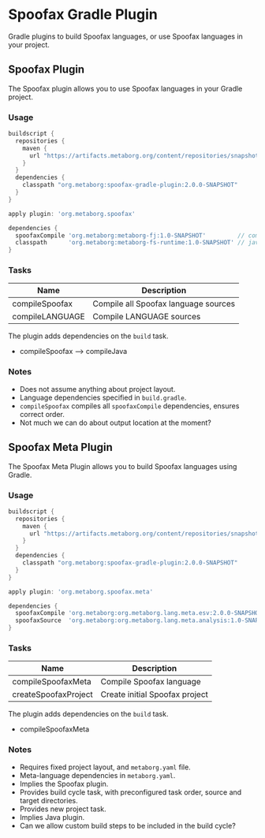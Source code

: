 # Spoofax Gradle Plugin

Gradle plugins to build Spoofax languages, or use Spoofax languages in
your project.

## Spoofax Plugin

The Spoofax plugin allows you to use Spoofax languages in your Gradle
project.

### Usage

```gradle
buildscript {
  repositories {
    maven {
      url "https://artifacts.metaborg.org/content/repositories/snapshots/"
    }
  }
  dependencies {
    classpath "org.metaborg:spoofax-gradle-plugin:2.0.0-SNAPSHOT"
  }
}

apply plugin: 'org.metaborg.spoofax'

dependencies {
  spoofaxCompile 'org.metaborg:metaborg-fj:1.0-SNAPSHOT'         // compiler language
  classpath      'org.metaborg:metaborg-fs-runtime:1.0-SNAPSHOT' // java dependency
}
```

### Tasks

| Name               | Description                          |
|--------------------|--------------------------------------|
| compileSpoofax     | Compile all Spoofax language sources |
| compileLANGUAGE    | Compile LANGUAGE sources             |

The plugin adds dependencies on the `build` task.
- compileSpoofax --> compileJava

### Notes

- Does not assume anything about project layout.
- Language dependencies specified in `build.gradle`.
- `compileSpoofax` compiles all `spoofaxCompile` dependencies, ensures
  correct order.
- Not much we can do about output location at the moment?

## Spoofax Meta Plugin

The Spoofax Meta Plugin allows you to build Spoofax languages using
Gradle.

### Usage

```gradle
buildscript {
  repositories {
    maven {
      url "https://artifacts.metaborg.org/content/repositories/snapshots/"
    }
  }
  dependencies {
    classpath "org.metaborg:spoofax-gradle-plugin:2.0.0-SNAPSHOT"
  }
}

apply plugin: 'org.metaborg.spoofax.meta'

dependencies {
  spoofaxCompile 'org.metaborg:org.metaborg.lang.meta.esv:2.0.0-SNAPSHOT'    // compiler language
  spoofaxSource  'org.metaborg:org.metaborg.lang.meta.analysis:1.0-SNAPSHOT' // source library
}
```

### Tasks

| Name                 | Description                          |
|----------------------|--------------------------------------|
| compileSpoofaxMeta   | Compile Spoofax language             |
| createSpoofaxProject | Create initial Spoofax project       |

The plugin adds dependencies on the `build` task.
- compileSpoofaxMeta

### Notes

- Requires fixed project layout, and `metaborg.yaml` file.
- Meta-language dependencies in `metaborg.yaml`.
- Implies the Spoofax plugin.
- Provides build cycle task, with preconfigured task order, source and
  target directories.
- Provides new project task.
- Implies Java plugin.
- Can we allow custom build steps to be included in the build cycle?
